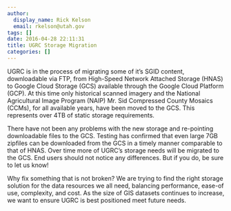 ```yaml
---
author:
  display_name: Rick Kelson
  email: rkelson@utah.gov
tags: []
date: 2016-04-28 22:11:31
title: UGRC Storage Migration
categories: []
---
```


UGRC is in the process of migrating some of it’s SGID content, downloadable via FTP, from High-Speed Network Attached Storage (HNAS) to Google Cloud Storage (GCS) available through the Google Cloud Platform (GCP). At this time only historical scanned imagery and the National Agricultural Image Program (NAIP) Mr. Sid Compressed County Mosaics (CCMs), for all available years, have been moved to the GCS. This represents over 4TB of static storage requirements.

There have not been any problems with the new storage and re-pointing downloadable files to the GCS. Testing has confirmed that even large 7GB zipfiles can be downloaded from the GCS in a timely manner comparable to that of HNAS. Over time more of UGRC’s storage needs will be migrated to the GCS. End users should not notice any differences. But if you do, be sure to let us know!

Why fix something that is not broken? We are trying to find the right storage solution for the data resources we all need, balancing performance, ease-of use, complexity, and cost. As the size of GIS datasets continues to increase, we want to ensure UGRC is best positioned meet future needs.
